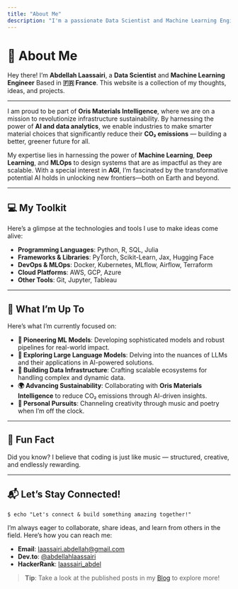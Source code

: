 ```yaml
---
title: "About Me"
description: "I'm a passionate Data Scientist and Machine Learning Engineer based in France. Let's build something amazing together!"
---
```


# 👋 About Me

Hey there! I’m **Abdellah Laassairi**, a 
**Data Scientist** and **Machine Learning Engineer** Based in
**🇫🇷 France**. This website is a collection of my thoughts, ideas, and projects.  
<div id="terminal-x"></div>

---

I am proud to be part of **Oris Materials Intelligence**, where we are on a mission to revolutionize infrastructure sustainability. By harnessing the power of **AI and data analytics**, we enable industries to make smarter material choices that significantly reduce their **CO₂ emissions** — building a better, greener future for all.

My expertise lies in harnessing the power of **Machine Learning**, **Deep Learning**, and **MLOps** to design systems that are as impactful as they are scalable. With a special interest in **AGI**, I’m fascinated by the transformative potential AI holds in unlocking new frontiers—both on Earth and beyond.

---

## 💻 My Toolkit

Here’s a glimpse at the technologies and tools I use to make ideas come alive:

- **Programming Languages**: Python, R, SQL, Julia
- **Frameworks & Libraries**: PyTorch, Scikit-Learn, Jax, Hugging Face
- **DevOps & MLOps**: Docker, Kubernetes, MLflow, Airflow, Terraform
- **Cloud Platforms**: AWS, GCP, Azure
- **Other Tools**: Git, Jupyter, Tableau

---

## 🚀 What I’m Up To

Here’s what I’m currently focused on:

- **🔭 Pioneering ML Models**: Developing sophisticated models and robust pipelines for real-world impact.
- **🌱 Exploring Large Language Models**: Delving into the nuances of LLMs and their applications in AI-powered solutions.
- **🎯 Building Data Infrastructure**: Crafting scalable ecosystems for handling complex and dynamic data.
- **🌍 Advancing Sustainability**: Collaborating with **Oris Materials Intelligence** to reduce CO₂ emissions through AI-driven insights.
- **🎻 Personal Pursuits**: Channeling creativity through music and poetry when I’m off the clock.

---

## 🎯 Fun Fact

Did you know? I believe that coding is just like music — structured, creative, and endlessly rewarding.

---

## 📬 Let’s Stay Connected!

<!-- termynal -->

```shell
$ echo "Let's connect & build something amazing together!"
```

I’m always eager to collaborate, share ideas, and learn from others in the field. Here’s how you can reach me:

- **Email**: <a href="mailto:laassairi.abdellah@gmail.com">laassairi.abdellah@gmail.com</a>
- **Dev.to**: [@abdellahlaassairi](https://dev.to/abdellahlaassairi)
- **HackerRank**: [laassairi_abdel](https://www.hackerrank.com/laassairi_abdel)

> **Tip**: Take a look at the published posts in my [Blog](/blog/) to explore more!
